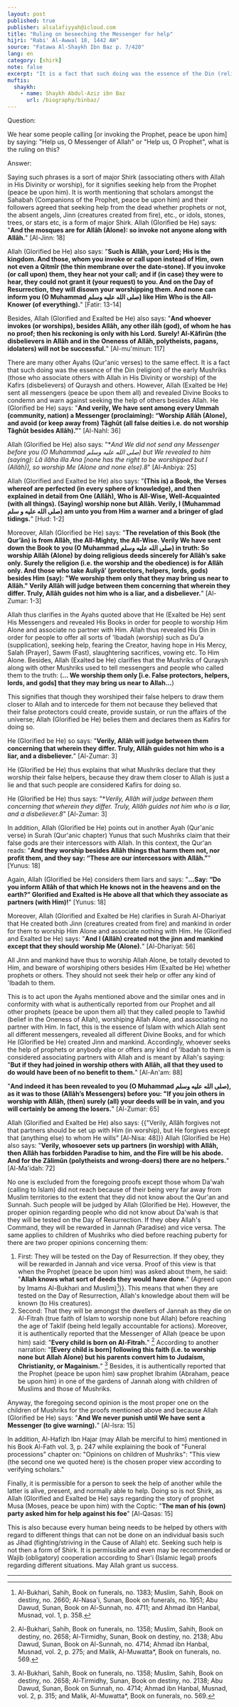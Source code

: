 ```yaml
---
layout: post
published: true
publisher: alsalafiyyah@icloud.com
title: "Ruling on beseeching the Messenger for help"
hijri: "Rabi' Al-Awwal 18, 1442 AH"
source: "Fatawa Al-Shaykh Ibn Baz p. 7/420"
lang: en
category: [shirk]
note: false
excerpt: "It is a fact that such doing was the essence of the Din (religion) of the early Mushriks (those who associate others with Allah in His Divinity or worship) of the Kafirs (disbelievers) of Quraysh and others."
muftis:
  shaykh: 
    - name: Shaykh Abdul-Aziz ibn Baz
      url: /biography/binbaz/
---
```


Question: 

We hear some people calling [or invoking the Prophet, peace be upon him] by saying: "Help us, O Messenger of Allah" or "Help us, O Prophet", what is the ruling on this?

Answer: 

Saying such phrases is a sort of major Shirk (associating others with Allah in His Divinity or worship), for it signifies seeking help from the Prophet (peace be upon him). It is worth mentioning that scholars amongst the Sahabah (Companions of the Prophet, peace be upon him) and their followers agreed that seeking help from the dead whether prophets or not, the absent angels, Jinn (creatures created from fire), etc., or idols, stones, trees, or stars etc, is a form of major Shirk. Allah (Glorified be He) says: "**And the mosques are for Allâh (Alone): so invoke not anyone along with Allâh.**" [Al-Jinn: 18] 

Allah (Glorified be He) also says: "**Such is Allâh, your Lord; His is the kingdom. And those, whom you invoke or call upon instead of Him, own not even a Qitmîr (the thin membrane over the date-stone). If you invoke (or call upon) them, they hear not your call; and if (in case) they were to hear, they could not grant it (your request) to you. And on the Day of Resurrection, they will disown your worshipping them. And none can inform you (O Muhammad صلى الله عليه وسلم) like Him Who is the All-Knower (of everything).**" [Fatir: 13-14] 

Besides, Allah (Glorified and Exalted be He) also says: "**And whoever invokes (or worships), besides Allâh, any other ilâh (god), of whom he has no proof; then his reckoning is only with his Lord. Surely! Al-Kâfirûn (the disbelievers in Allâh and in the Oneness of Allâh, polytheists, pagans, idolaters) will not be successful.**" [Al-mu'minun: 117]

There are many other Ayahs (Qur'anic verses) to the same effect. It is a fact that such doing was the essence of the Din (religion) of the early Mushriks (those who associate others with Allah in His Divinity or worship) of the Kafirs (disbelievers) of Quraysh and others. However, Allah (Exalted be He) sent all messengers (peace be upon them all) and revealed Divine Books to condemn and warn against seeking the help of others besides Allah. He (Glorified be He) says: "**And verily, We have sent among every Ummah (community, nation) a Messenger (proclaiming): “Worship Allâh (Alone), and avoid (or keep away from) Tâghût (all false deities i.e. do not worship Tâghût besides Allâh).”**" [Al-Nahl: 36]

Allah (Glorified be He) also says: "**And We did not send any Messenger before you (O Muhammad صلى الله عليه وسلم) but We revealed to him (saying): Lâ ilâha illa Ana [none has the right to be worshipped but I (Allâh)], so worship Me (Alone and none else).8*" [Al-Anbiya: 25]

Allah (Glorified and Exalted be He) also says: "**(This is) a Book, the Verses whereof are perfected (in every sphere of knowledge), and then explained in detail from One (Allâh), Who is All-Wise, Well-Acquainted (with all things). (Saying) worship none but Allâh. Verily, I (Muhammad صلى الله عليه و سلم) am unto you from Him a warner and a bringer of glad tidings.**" [Hud: 1-2]

Moreover, Allah (Glorified be He) says: "**The revelation of this Book (the Qur’ân) is from Allâh, the All-Mighty, the All-Wise. Verily We have sent down the Book to you (O Muhammad صلى الله عليه وسلم) in truth: So worship Allâh (Alone) by doing religious deeds sincerely for Allâh’s sake only. Surely the religion (i.e. the worship and the obedience) is for Allâh only. And those who take Auliyâ’ (protectors, helpers, lords, gods) besides Him (say): "We worship them only that they may bring us near to Allâh." Verily Allâh will judge between them concerning that wherein they differ. Truly, Allâh guides not him who is a liar, and a disbeliever.**" [Al-Zumar: 1-3]

Allah thus clarifies in the Ayahs quoted above that He (Exalted be He) sent His Messengers and revealed His Books in order for people to worship Him Alone and associate no partner with Him. Allah thus revealed His Din in order for people to offer all sorts of 'Ibadah (worship) such as Du'a (supplication), seeking help, fearing the Creator, having hope in His Mercy, Salah (Prayer), Sawm (Fast), slaughtering sacrifices, vowing etc. To Him Alone. Besides, Allah (Exalted be He) clarifies that the Mushriks of Quraysh along with other Mushriks used to tell messengers and people who called them to the truth: (**... We worship them only [i.e. False protectors, helpers, lords, and gods] that they may bring us near to Allah...**)

This signifies that though they worshiped their false helpers to draw them closer to Allah and to intercede for them not because they believed that their false protectors could create, provide sustain, or run the affairs of the universe; Allah (Glorified be He) belies them and declares them as Kafirs for doing so. 

He (Glorified be He) so says: "**Verily, Allâh will judge between them concerning that wherein they differ. Truly, Allâh guides not him who is a liar, and a disbeliever.**" [Al-Zumar: 3]

He (Glorified be He) thus explains that what Mushriks declare that they worship their false helpers, because they draw them closer to Allah is just a lie and that such people are considered Kafirs for doing so. 

He (Glorified be He) thus says: "**Verily, Allâh will judge between them concerning that wherein they differ. Truly, Allâh guides not him who is a liar, and a disbeliever.8*" [Al-Zumar: 3]

In addition, Allah (Glorified be He) points out in another Ayah (Qur'anic verse) in Surah (Qur'anic chapter) Yunus that such Mushriks claim that their false gods are their intercessors with Allah. In this context, the Qur'an reads: "**And they worship besides Allâh things that harm them not, nor profit them, and they say: “These are our intercessors with Allâh.”**" [Yunus: 18]

Again, Allah (Glorified be He) considers them liars and says: "**...Say: “Do you inform Allâh of that which He knows not in the heavens and on the earth?” Glorified and Exalted is He above all that which they associate as partners (with Him)!**" [Yunus: 18]

Moreover, Allah (Glorified and Exalted be He) clarifies in Surah Al-Dhariyat that He created both Jinn (creatures created from fire) and mankind in order for them to worship Him Alone and associate nothing with Him. He (Glorified and Exalted be He) says: "**And I (Allâh) created not the jinn and mankind except that they should worship Me (Alone).**" [Al-Dhariyat: 56]

All Jinn and mankind have thus to worship Allah Alone, be totally devoted to Him, and beware of worshiping others besides Him (Exalted be He) whether prophets or others. They should not seek their help or offer any kind of 'Ibadah to them.

This is to act upon the Ayahs mentioned above and the similar ones and in conformity with what is authentically reported from our Prophet and all other prophets (peace be upon them all) that they called people to Tawhid (belief in the Oneness of Allah), worshiping Allah Alone, and associating no partner with Him. In fact, this is the essence of Islam with which Allah sent all different messengers, revealed all different Divine Books, and for which He (Glorified be He) created Jinn and mankind. Accordingly, whoever seeks the help of prophets or anybody else or offers any kind of 'Ibadah to them is considered associating partners with Allah and is meant by Allah's saying: "**But if they had joined in worship others with Allâh, all that they used to do would have been of no benefit to them.**" [Al-An'am: 88] 

"**And indeed it has been revealed to you (O Muhammad صلى الله عليه وسلم), as it was to those (Allâh’s Messengers) before you: "If you join others in worship with Allâh, (then) surely (all) your deeds will be in vain, and you will certainly be among the losers.**" [Al-Zumar: 65]

Allah (Glorified and Exalted be He) also says: {{"Verily, Allâh forgives not that partners should be set up with Him (in worship), but He forgives except that (anything else) to whom He wills" [Al-Nisa: 48]}} Allah (Glorified be He) also says: "**Verily, whosoever sets up partners (in worship) with Allâh, then Allâh has forbidden Paradise to him, and the Fire will be his abode. And for the Zâlimûn (polytheists and wrong-doers) there are no helpers.**" [Al-Ma'idah: 72]

No one is excluded from the foregoing proofs except those whom Da'wah (calling to Islam) did not reach because of their being very far away from Muslim territories to the extent that they did not know about the Qur'an and Sunnah. Such people will be judged by Allah (Glorified be He). However, the proper opinion regarding people who did not know about Da'wah is that they will be tested on the Day of Resurrection. If they obey Allah's Command, they will be rewarded in Jannah (Paradise) and vice versa. The same applies to children of Mushriks who died before reaching puberty for there are two proper opinions concerning them:

1. First: They will be tested on the Day of Resurrection. If they obey, they will be rewarded in Jannah and vice versa. Proof of this view is that when the Prophet (peace be upon him) was asked about them, he said: "**Allah knows what sort of deeds they would have done.**" (Agreed upon by Imams Al-Bukhari and Muslim)[^1]}}. This means that when they are tested on the Day of Resurrection, Allah's knowledge about them will be known (to His creatures).
2. Second: That they will be amongst the dwellers of Jannah as they die on Al-Fitrah (true faith of Islam to worship none but Allah) before reaching the age of Taklif (being held legally accountable for actions). Moreover, it is authentically reported that the Messenger of Allah (peace be upon him) said: "**Every child is born on Al-Fitrah.**" [^2] According to another narration: "**[Every child is born] following this faith (i.e. to worship none but Allah Alone) but his parents convert him to Judaism, Christianity, or Magainism.**" [^3] Besides, it is authentically reported that the Prophet (peace be upon him) saw prophet Ibrahim (Abraham, peace be upon him) in one of the gardens of Jannah along with children of Muslims and those of Mushriks.

Anyway, the foregoing second opinion is the most proper one on the children of Mushriks for the proofs mentioned above and because Allah (Glorified be He) says: "**And We never punish until We have sent a Messenger (to give warning).**" [Al-Isra: 15]

In addition, Al-Hafizh Ibn Hajar (may Allah be merciful to him) mentioned in his Book Al-Fath vol. 3, p. 247 while explaining the book of "Funeral processions" chapter on: "Opinions on children of Mushriks": "This view (the second one we quoted here) is the chosen proper view according to verifying scholars."

Finally, it is permissible for a person to seek the help of another while the latter is alive, present, and normally able to help. Doing so is not Shirk, as Allah (Glorified and Exalted be He) says regarding the story of prophet Musa (Moses, peace be upon him) with the Coptic: "**The man of his (own) party asked him for help against his foe**" [Al-Qasas: 15] 

This is also because every human being needs to be helped by others with regard to different things that can not be done on an individual basis such as Jihad (fighting/striving in the Cause of Allah) etc. Seeking such help is not then a form of Shirk. It is permissible and even may be recommended or Wajib (obligatory) cooperation according to Shar'i (Islamic legal) proofs regarding different situations. May Allah grant us success. 

---
[^1]: Al-Bukhari, Sahih, Book on funerals, no. 1383; Muslim, Sahih, Book on destiny, no. 2660; Al-Nasa'i, Sunan, Book on funerals, no. 1951; Abu Dawud, Sunan, Book on Al-Sunnah, no. 4711; and Ahmad ibn Hanbal, Musnad, vol. 1, p. 358.
[^2]: Al-Bukhari, Sahih, Book on funerals, no. 1358; Muslim, Sahih, Book on destiny, no. 2658; Al-Tirmidhy, Sunan, Book on destiny, no. 2138; Abu Dawud, Sunan, Book on Al-Sunnah, no. 4714; Ahmad ibn Hanbal, Musnad, vol. 2, p. 275; and Malik, Al-Muwatta*, Book on funerals, no. 569.
[^3]: Al-Bukhari, Sahih, Book on funerals, no. 1358; Muslim, Sahih, Book on destiny, no. 2658; Al-Tirmidhy, Sunan, Book on destiny, no. 2138; Abu Dawud, Sunan, Book on Sunnah, no. 4714; Ahmad ibn Hanbal, Musnad, vol. 2, p. 315; and Malik, Al-Muwatta*, Book on funerals, no. 569.
